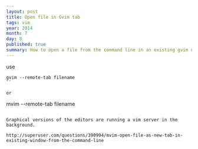 ```yaml
---
layout: post
title: Open file in Gvim tab
tags: vim
year: 2014
month: 7
day: 8
published: true
summary: How to open a file from the command line in an existing gvim or mvim window.
---
```


use 

```
gvim --remote-tab filename
``

or

```
mvim --remote-tab filename
```

Graphical versions of the editors are running a vim server in the background.  

http://superuser.com/questions/390994/mvim-open-file-as-new-tab-in-existing-window-from-the-command-line
